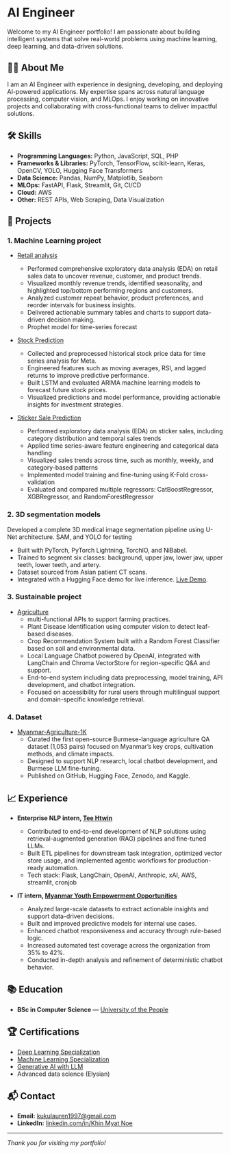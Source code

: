 # AI Engineer

Welcome to my AI Engineer portfolio! I am passionate about building intelligent systems that solve real-world problems using machine learning, deep learning, and data-driven solutions. 

## 👩‍💻 About Me
I am an AI Engineer with experience in designing, developing, and deploying AI-powered applications. My expertise spans across natural language processing, computer vision, and MLOps. I enjoy working on innovative projects and collaborating with cross-functional teams to deliver impactful solutions.

## 🛠️ Skills
- **Programming Languages:** Python, JavaScript, SQL, PHP
- **Frameworks & Libraries:** PyTorch, TensorFlow, scikit-learn, Keras, OpenCV, YOLO, Hugging Face Transformers
- **Data Science:** Pandas, NumPy, Matplotlib, Seaborn
- **MLOps:** FastAPI, Flask, Streamlit, Git, CI/CD
- **Cloud:** AWS
- **Other:** REST APIs, Web Scraping, Data Visualization

## 🚀 Projects
### 1. Machine Learning project
- [Retail analysis](https://github.com/kukulauren/ml-projects/tree/main/retail_analysis)
    - Performed comprehensive exploratory data analysis (EDA) on retail sales data to uncover revenue, customer, and product trends.
    - Visualized monthly revenue trends, identified seasonality, and highlighted top/bottom performing regions and customers.
    - Analyzed customer repeat behavior, product preferences, and reorder intervals for business insights.
    - Delivered actionable summary tables and charts to support data-driven decision making.
    - Prophet model for time-series forecast

- [Stock Prediction]()
	- Collected and preprocessed historical stock price data for time series analysis for Meta.
	- Engineered features such as moving averages, RSI, and lagged returns to improve predictive performance.
	- Built LSTM and evaluated ARIMA machine learning models to forecast future stock prices.
	- Visualized predictions and model performance, providing actionable insights for investment strategies.

- [Sticker Sale Prediction](https://github.com/kukulauren/ml-kaggle/blob/main/sale_prediction/sticker-sale-prediction.ipynb)
    - Performed exploratory data analysis (EDA) on sticker sales, including category distribution and temporal sales trends
    - Applied time series-aware feature engineering and categorical data handling
    - Visualized sales trends across time, such as monthly, weekly, and category-based patterns
    - Implemented model training and fine-tuning using K-Fold cross-validation
    - Evaluated and compared multiple regressors: CatBoostRegressor, XGBRegressor, and RandomForestRegressor
    
    
### 2. 3D segmentation models
Developed a complete 3D medical image segmentation pipeline using U-Net architecture. SAM, and YOLO for testing
- Built with PyTorch, PyTorch Lightning, TorchIO, and NiBabel.
- Trained to segment six classes: background, upper jaw, lower jaw, upper teeth, lower teeth, and artery.
- Dataset sourced from Asian patient CT scans.
- Integrated with a Hugging Face demo for live inference.
[Live Demo](https://huggingface.co/spaces/Kukulauren/medical_imaging_segmentation).

### 3. Sustainable project
-  [Agriculture](https://github.com/kukulauren/plant_vision_final)
    - multi-functional APIs to support farming practices.
    - 	Plant Disease Identification using computer vision to detect leaf-based diseases.
    - 	Crop Recommendation System built with a Random Forest Classifier based on soil and environmental data.
    - 	Local Language Chatbot powered by OpenAI, integrated with LangChain and Chroma VectorStore for region-specific Q&A and support.
    - 	End-to-end system including data preprocessing, model training, API development, and chatbot integration.
    - 	Focused on accessibility for rural users through multilingual support and domain-specific knowledge retrieval.

### 4. Dataset
- [Myanmar-Agriculture-1K](https://github.com/MinSiThu/Myanmar-Agriculture-1K?tab=readme-ov-file)
    - Curated the first open-source Burmese-language agriculture QA dataset (1,053 pairs) focused on Myanmar’s key crops, cultivation methods, and climate impacts.
    - Designed to support NLP research, local chatbot development, and Burmese LLM fine-tuning.
    - Published on GitHub, Hugging Face, Zenodo, and Kaggle.


## 📈 Experience
- **Enterprise NLP intern, [Tee Htwin](https://www.linkedin.com/company/tee-htwin/posts/?feedView=all)**  
    - Contributed to end-to-end development of NLP solutions using retrieval-augmented generation (RAG) pipelines and fine-tuned LLMs.
    - Built ETL pipelines for downstream task integration, optimized vector store usage, and implemented agentic workflows for production-ready automation.
    - Tech stack: Flask, LangChain, OpenAI, Anthropic, xAI, AWS, streamlit, cronjob

- **IT intern, [Myanmar Youth Empowerment Opportunities](https://mymyeo.com)**
  - Analyzed large-scale datasets to extract actionable insights and support data-driven decisions.
  - Built and improved predictive models for internal use cases.
  - Enhanced chatbot responsiveness and accuracy through rule-based logic.
  - Increased automated test coverage across the organization from 35% to 42%.
  - Conducted in-depth analysis and refinement of deterministic chatbot behavior.

## 📚 Education
- **BSc in Computer Science** — [University of the People](https://www.uopeople.edu/)

## 🏆 Certifications
- [Deep Learning Specialization](https://coursera.org/share/14e2ef5559cad6481680122927bc12a6)
- [Machine Learning Specialization](https://coursera.org/share/0cc37c27dc071a08fa68ad1f71fa5559)
- [Generative AI with LLM](https://coursera.org/share/11cf6cb73f3274dedd1fad3e8ebe6ce8)
- Advanced data science (Elysian)


## 📬 Contact
- **Email:** kukulauren1997@gmail.com
- **LinkedIn:** [linkedin.com/in/Khin Myat Noe](https://www.linkedin.com/in/khin-myat-noe-86b98a260/)

---
_Thank you for visiting my portfolio!_
